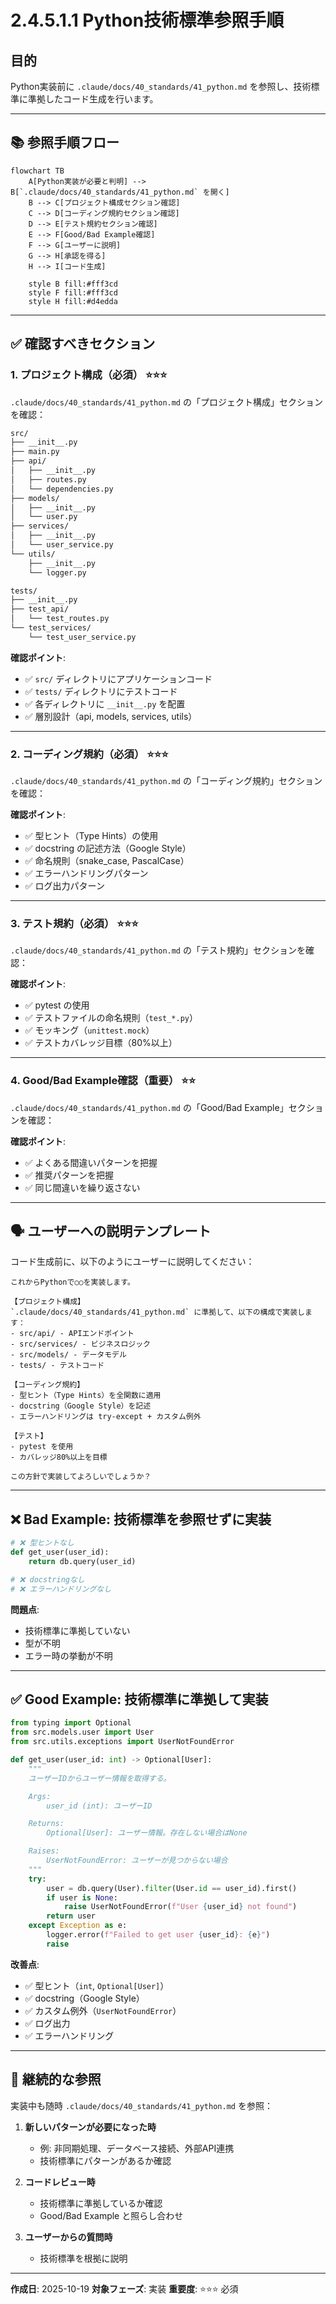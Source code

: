 # 2.4.5.1.1 Python技術標準参照手順

## 目的

Python実装前に `.claude/docs/40_standards/41_python.md` を参照し、技術標準に準拠したコード生成を行います。

---

## 📚 参照手順フロー

```mermaid
flowchart TB
    A[Python実装が必要と判明] --> B[`.claude/docs/40_standards/41_python.md` を開く]
    B --> C[プロジェクト構成セクション確認]
    C --> D[コーディング規約セクション確認]
    D --> E[テスト規約セクション確認]
    E --> F[Good/Bad Example確認]
    F --> G[ユーザーに説明]
    G --> H[承認を得る]
    H --> I[コード生成]

    style B fill:#fff3cd
    style F fill:#fff3cd
    style H fill:#d4edda
```

---

## ✅ 確認すべきセクション

### 1. プロジェクト構成（必須） ⭐⭐⭐

`.claude/docs/40_standards/41_python.md` の「プロジェクト構成」セクションを確認：

```markdown
src/
├── __init__.py
├── main.py
├── api/
│   ├── __init__.py
│   ├── routes.py
│   └── dependencies.py
├── models/
│   ├── __init__.py
│   └── user.py
├── services/
│   ├── __init__.py
│   └── user_service.py
└── utils/
    ├── __init__.py
    └── logger.py

tests/
├── __init__.py
├── test_api/
│   └── test_routes.py
└── test_services/
    └── test_user_service.py
```

**確認ポイント**:
- ✅ `src/` ディレクトリにアプリケーションコード
- ✅ `tests/` ディレクトリにテストコード
- ✅ 各ディレクトリに `__init__.py` を配置
- ✅ 層別設計（api, models, services, utils）

---

### 2. コーディング規約（必須） ⭐⭐⭐

`.claude/docs/40_standards/41_python.md` の「コーディング規約」セクションを確認：

**確認ポイント**:
- ✅ 型ヒント（Type Hints）の使用
- ✅ docstring の記述方法（Google Style）
- ✅ 命名規則（snake_case, PascalCase）
- ✅ エラーハンドリングパターン
- ✅ ログ出力パターン

---

### 3. テスト規約（必須） ⭐⭐⭐

`.claude/docs/40_standards/41_python.md` の「テスト規約」セクションを確認：

**確認ポイント**:
- ✅ pytest の使用
- ✅ テストファイルの命名規則（`test_*.py`）
- ✅ モッキング（`unittest.mock`）
- ✅ テストカバレッジ目標（80%以上）

---

### 4. Good/Bad Example確認（重要） ⭐⭐

`.claude/docs/40_standards/41_python.md` の「Good/Bad Example」セクションを確認：

**確認ポイント**:
- ✅ よくある間違いパターンを把握
- ✅ 推奨パターンを把握
- ✅ 同じ間違いを繰り返さない

---

## 🗣️ ユーザーへの説明テンプレート

コード生成前に、以下のようにユーザーに説明してください：

```
これからPythonで○○を実装します。

【プロジェクト構成】
`.claude/docs/40_standards/41_python.md` に準拠して、以下の構成で実装します：
- src/api/ - APIエンドポイント
- src/services/ - ビジネスロジック
- src/models/ - データモデル
- tests/ - テストコード

【コーディング規約】
- 型ヒント（Type Hints）を全関数に適用
- docstring（Google Style）を記述
- エラーハンドリングは try-except + カスタム例外

【テスト】
- pytest を使用
- カバレッジ80%以上を目標

この方針で実装してよろしいでしょうか？
```

---

## ❌ Bad Example: 技術標準を参照せずに実装

```python
# ❌ 型ヒントなし
def get_user(user_id):
    return db.query(user_id)

# ❌ docstringなし
# ❌ エラーハンドリングなし
```

**問題点**:
- 技術標準に準拠していない
- 型が不明
- エラー時の挙動が不明

---

## ✅ Good Example: 技術標準に準拠して実装

```python
from typing import Optional
from src.models.user import User
from src.utils.exceptions import UserNotFoundError

def get_user(user_id: int) -> Optional[User]:
    """
    ユーザーIDからユーザー情報を取得する。

    Args:
        user_id (int): ユーザーID

    Returns:
        Optional[User]: ユーザー情報。存在しない場合はNone

    Raises:
        UserNotFoundError: ユーザーが見つからない場合
    """
    try:
        user = db.query(User).filter(User.id == user_id).first()
        if user is None:
            raise UserNotFoundError(f"User {user_id} not found")
        return user
    except Exception as e:
        logger.error(f"Failed to get user {user_id}: {e}")
        raise
```

**改善点**:
- ✅ 型ヒント（`int`, `Optional[User]`）
- ✅ docstring（Google Style）
- ✅ カスタム例外（`UserNotFoundError`）
- ✅ ログ出力
- ✅ エラーハンドリング

---

## 🔄 継続的な参照

実装中も随時 `.claude/docs/40_standards/41_python.md` を参照：

1. **新しいパターンが必要になった時**
   - 例: 非同期処理、データベース接続、外部API連携
   - 技術標準にパターンがあるか確認

2. **コードレビュー時**
   - 技術標準に準拠しているか確認
   - Good/Bad Example と照らし合わせ

3. **ユーザーからの質問時**
   - 技術標準を根拠に説明

---

**作成日**: 2025-10-19
**対象フェーズ**: 実装
**重要度**: ⭐⭐⭐ 必須
